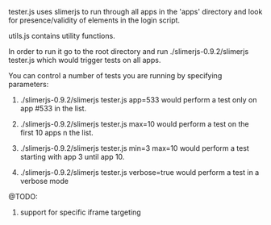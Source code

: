 tester.js uses slimerjs to run through all apps in the 'apps' directory and look for presence/validity of
elements in the login script.

utils.js contains utility functions.

In order to run it go to the root directory and run ./slimerjs-0.9.2/slimerjs tester.js which would trigger
tests on all apps.

You can control a number of tests you are running by specifying parameters:

1) ./slimerjs-0.9.2/slimerjs tester.js app=533  would perform a test only on app #533 in the list.

2) ./slimerjs-0.9.2/slimerjs tester.js max=10 would perform a test on the first 10 apps n the list.

3) ./slimerjs-0.9.2/slimerjs tester.js min=3 max=10 would perform a test starting with app 3 until app 10.

4) ./slimerjs-0.9.2/slimerjs tester.js verbose=true would perform a test in a verbose mode

@TODO:

1) support for specific iframe targeting

